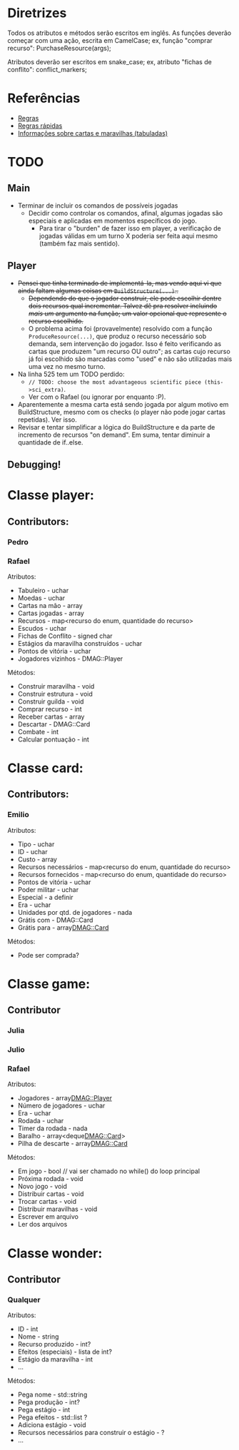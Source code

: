 # Diretrizes

Todos os atributos e métodos serão escritos em inglês.
As funções deverão começar com uma ação, escrita em CamelCase;
ex, função "comprar recurso":
<type> PurchaseResource(args);

Atributos deverão ser escritos em snake_case;
ex, atributo "fichas de conflito":
<type> conflict_markers;

# Referências
* [Regras](https://waa.ai/O48v)
* [Regras rápidas](https://waa.ai/O48z)
* [Informações sobre cartas e maravilhas (tabuladas)](https://github.com/dmag-ufsm/Game/tree/master/references)

# TODO
## Main
* Terminar de incluir os comandos de possíveis jogadas
    * Decidir como controlar os comandos, afinal, algumas jogadas são especiais
      e aplicadas em momentos específicos do jogo.
      * Para tirar o "burden" de fazer isso em player, a verificação de jogadas
        válidas em um turno X poderia ser feita aqui mesmo (também faz mais
        sentido).

## Player
* ~~Pensei que tinha terminado de implementá-la, mas vendo aqui vi que ainda
  faltam algumas coisas em ```BuildStructure(...)```..~~
    * ~~Dependendo do que o jogador construir, ele pode escolhir dentre dois
      recursos qual incrementar.
      Talvez dê pra resolver incluindo *mais um* argumento na função; um valor
      opcional que represente o recurso escolhido.~~
    * O problema acima foi (provavelmente) resolvido com a função
      ```ProduceResource(...)```, que produz o recurso necessário sob demanda,
      sem intervenção do jogador. Isso é feito verificando as cartas que produzem 
      "um recurso OU outro"; as cartas cujo recurso já foi escolhido são
      marcadas como "used" e não são utilizadas mais uma vez no mesmo turno.
* Na linha 525 tem um TODO perdido: 
    * ```// TODO: choose the most advantageous scientific piece (this->sci_extra)```.
    * Ver com o Rafael (ou ignorar por enquanto :P).
* Aparentemente a mesma carta está sendo jogada por algum motivo em
  BuildStructure, mesmo com os checks (o player não pode jogar cartas
  repetidas). Ver isso.
* Revisar e tentar simplificar a lógica do BuildStructure e da parte de
  incremento de recursos "on demand". Em suma, tentar diminuir a quantidade de
  if..else.

## Debugging!

# Classe player:

## Contributors:
### Pedro
### Rafael


Atributos:
- Tabuleiro - uchar
- Moedas - uchar
- Cartas na mão - array
- Cartas jogadas - array
- Recursos - map<recurso do enum, quantidade do recurso>
- Escudos - uchar
- Fichas de Conflito - signed char
- Estágios da maravilha construídos - uchar
- Pontos de vitória - uchar
- Jogadores vizinhos - DMAG::Player

Métodos:
- Construir maravilha - void
- Construir estrutura - void
- Construir guilda - void
- Comprar recurso - int 
- Receber cartas - array
- Descartar - DMAG::Card
- Combate - int
- Calcular pontuação - int

# Classe card:
## Contributors:
### Emilio

Atributos:
- Tipo - uchar
- ID - uchar
- Custo - array
- Recursos necessários - map<recurso do enum, quantidade do recurso>
- Recursos fornecidos - map<recurso do enum, quantidade do recurso>
- Pontos de vitória - uchar
- Poder militar - uchar
- Especial - a definir
- Era - uchar
- Unidades por qtd. de jogadores - nada
- Grátis com - DMAG::Card
- Grátis para - array<DMAG::Card>

Métodos:
- Pode ser comprada?

# Classe game:

## Contributor
### Julia
### Julio
### Rafael


Atributos:
- Jogadores - array<DMAG::Player>
- Número de jogadores - uchar
- Era - uchar
- Rodada - uchar
- Timer da rodada - nada
- Baralho - array<deque<DMAG::Card>>
- Pilha de descarte - array<DMAG::Card>

Métodos:
- Em jogo - bool // vai ser chamado no while() do loop principal
- Próxima rodada - void
- Novo jogo - void
- Distribuir cartas - void
- Trocar cartas - void
- Distribuir maravilhas - void
- Escrever em arquivo
- Ler dos arquivos

# Classe wonder:
## Contributor
### Qualquer


Atributos:
- ID - int
- Nome - string
- Recurso produzido - int?
- Efeitos (especiais) - lista de int?
- Estágio da maravilha - int
- ...

Métodos:
- Pega nome - std::string
- Pega produção - int?
- Pega estágio - int
- Pega efeitos - std::list<int> ?
- Adiciona estágio - void
- Recursos necessários para construir o estágio - ?
- ...
